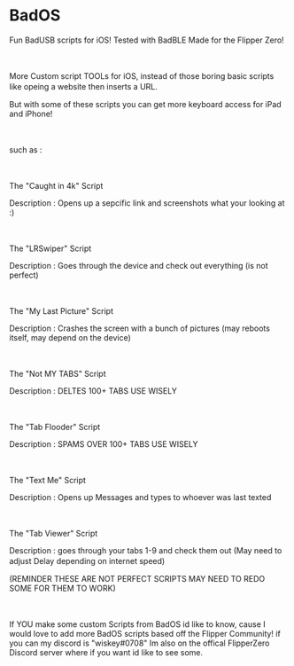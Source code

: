 # BadOS
Fun BadUSB scripts for iOS! Tested with BadBLE Made for the Flipper Zero!

ㅤ

More Custom script TOOLs for iOS, instead of those boring basic scripts like opeing a website then inserts a URL. 
ㅤ

But with some of these scripts you can get more keyboard access for iPad and iPhone! 

ㅤ

such as :

ㅤ

The "Caught in 4k" Script

Description : Opens up a sepcific link and screenshots what your looking at :)

ㅤ

The "LRSwiper" Script

Description : Goes through the device and check out everything (is not perfect)

ㅤ

The "My Last Picture" Script

Description : Crashes the screen with a bunch of pictures (may reboots itself, may depend on the device)

ㅤ

The "Not MY TABS" Script

Description : DELTES 100+ TABS USE WISELY 

ㅤ

The "Tab Flooder" Script

Description : SPAMS OVER 100+ TABS USE WISELY 

ㅤ

The "Text Me" Script

Description : Opens up Messages and types to whoever was last texted

ㅤㅤ

The "Tab Viewer" Script

Description : goes through your tabs 1-9 and check them out (May need to adjust Delay depending on internet speed)
ㅤ
ㅤ

(REMINDER THESE ARE NOT PERFECT SCRIPTS MAY NEED TO REDO SOME FOR THEM TO WORK)




ㅤ

If YOU make some custom Scripts from BadOS id like to know, cause I would love to add more BadOS scripts based off the Flipper Community! 
if you can my discord is "wiskey#0708"
Im also on the offical FlipperZero Discord server where if you want id like to see some.
